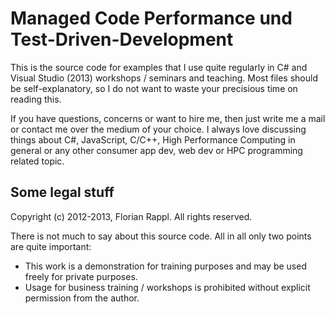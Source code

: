 Managed Code Performance und Test-Driven-Development
============================================================

This is the source code for examples that I use quite regularly in C# and Visual
Studio (2013) workshops / seminars and teaching. Most files should be self-explanatory,
so I do not want to waste your precisious time on reading this.

If you have questions, concerns or want to hire me, then just write me a mail or
contact me over the medium of your choice. I always love discussing things about
C#, JavaScript, C/C++, High Performance Computing in general or any other
consumer app dev, web dev or HPC programming related topic.

Some legal stuff
------------------

Copyright (c) 2012-2013, Florian Rappl.
All rights reserved.

There is not much to say about this source code. All in all only two
points are quite important:

* This work is a demonstration for training purposes and may be used
  freely for private purposes.
* Usage for business training / workshops is prohibited without explicit
  permission from the author.